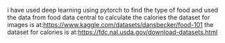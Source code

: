 i have used deep learning using pytorch to find the type of food and used the data from food data central to calculate the calories
the dataset for images is at:https://www.kaggle.com/datasets/dansbecker/food-101
the dataset for calories is at:https://fdc.nal.usda.gov/download-datasets.html
